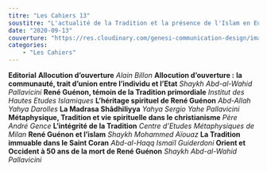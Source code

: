 ```yaml
---
titre: "Les Cahiers 13"
soustitre: "L'actualité de la Tradition et la présence de l'Islam en Europe"
date: "2020-09-13"
couverture: "https://res.cloudinary.com/genesi-communication-design/image/upload/v1606125409/ihei/couvertures/c13_ugjzbr.jpg"
categories:
    - "Les Cahiers"
---
```



**Editorial**
**Allocution d’ouverture**
*Alain Billon*
**Allocution d’ouverture :**
**la communauté, trait d’union entre l’individu et l’Etat**
*Shaykh Abd-al-Wahid Pallavicini*
**René Guénon, témoin de la Tradition primordiale**
*Institut des Hautes Etudes Islamiques*
**L’héritage spirituel de René Guénon**
*Abd-Allah Yahya Darolles*
**La Madrasa Shâdhiliyya**
*Yahya Sergio Yahe Pallavicini*
**Métaphysique, Tradition et vie spirituelle dans le christianisme**
*Père André Gence*
**L’intégrité de la Tradition**
*Centre d’Etudes Métaphysiques de Milan*
**René Guénon et l’islam**
*Shaykh Mohammed Aïouaz*
**La Tradition immuable dans le Saint Coran**
*Abd-al-Haqq Ismaïl Guiderdoni*
**Orient et Occident à 50 ans de la mort de René Guénon**
*Shaykh Abd-al-Wahid Pallavicini*
